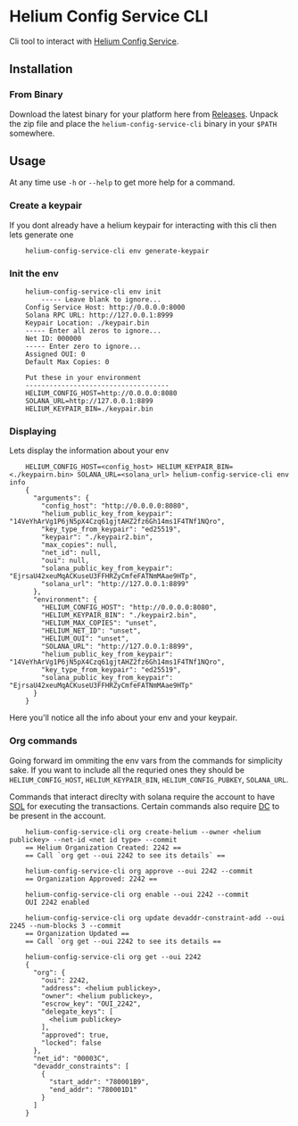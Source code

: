 # Helium Config Service CLI

Cli tool to interact with [Helium Config Service](https://github.com/helium/oracles/tree/main/iot_config).

## Installation

### From Binary

Download the latest binary for your platform here from
[Releases](https://github.com/helium/helium-config-service-cli/releases/latest). Unpack
the zip file and place the `helium-config-service-cli` binary in your `$PATH`
somewhere.

## Usage

At any time use `-h` or `--help` to get more help for a command.

### Create a keypair

If you dont already have a helium keypair for interacting with this cli then lets generate one

```
    helium-config-service-cli env generate-keypair
```

### Init the env

```
    helium-config-service-cli env init
        ----- Leave blank to ignore...
    Config Service Host: http://0.0.0.0:8000
    Solana RPC URL: http://127.0.0.1:8999
    Keypair Location: ./keypair.bin
    ----- Enter all zeros to ignore...
    Net ID: 000000
    ----- Enter zero to ignore...
    Assigned OUI: 0
    Default Max Copies: 0

    Put these in your environment
    ------------------------------------
    HELIUM_CONFIG_HOST=http://0.0.0.0:8080
    SOLANA_URL=http://127.0.0.1:8899
    HELIUM_KEYPAIR_BIN=./keypair.bin
```

### Displaying

Lets display the information about your env

```
    HELIUM_CONFIG_HOST=<config_host> HELIUM_KEYPAIR_BIN=<./keypairn.bin> SOLANA_URL=<solana_url> helium-config-service-cli env info
    {
      "arguments": {
        "config_host": "http://0.0.0.0:8080",
        "helium_public_key_from_keypair": "14VeYhArVg1P6jN5pX4Czq61gjtAHZ2fz6Gh14ms1F4TNf1NQro",
        "key_type_from_keypair": "ed25519",
        "keypair": "./keypair2.bin",
        "max_copies": null,
        "net_id": null,
        "oui": null,
        "solana_public_key_from_keypair": "EjrsaU42xeuMqACKuseU3FFHRZyCmfeFATNmMAae9HTp",
        "solana_url": "http://127.0.0.1:8899"
      },
      "environment": {
        "HELIUM_CONFIG_HOST": "http://0.0.0.0:8080",
        "HELIUM_KEYPAIR_BIN": "./keypair2.bin",
        "HELIUM_MAX_COPIES": "unset",
        "HELIUM_NET_ID": "unset",
        "HELIUM_OUI": "unset",
        "SOLANA_URL": "http://127.0.0.1:8899",
        "helium_public_key_from_keypair": "14VeYhArVg1P6jN5pX4Czq61gjtAHZ2fz6Gh14ms1F4TNf1NQro",
        "key_type_from_keypair": "ed25519",
        "solana_public_key_from_keypair": "EjrsaU42xeuMqACKuseU3FFHRZyCmfeFATNmMAae9HTp"
      }
    }
```

Here you'll notice all the info about your env and your keypair.

### Org commands

Going forward im ommiting the env vars from the commands for simplicity sake. If you want to include all the requried ones they should be `HELIUM_CONFIG_HOST`, `HELIUM_KEYPAIR_BIN`, `HELIUM_CONFIG_PUBKEY`, `SOLANA_URL`.

Commands that interact direclty with solana require the account to have [SOL](https://docs.helium.com/tokens/sol-token) for executing the transactions. Certain commands also require [DC](https://docs.helium.com/tokens/data-credit) to be present in the account.

```
    helium-config-service-cli org create-helium --owner <helium publickey> --net-id <net id type> --commit
    == Helium Organization Created: 2242 ==
    == Call `org get --oui 2242 to see its details` ==
```

```
    helium-config-service-cli org approve --oui 2242 --commit
    == Organization Approved: 2242 ==
```

```
    helium-config-service-cli org enable --oui 2242 --commit
    OUI 2242 enabled
```

```
    helium-config-service-cli org update devaddr-constraint-add --oui 2245 --num-blocks 3 --commit
    == Organization Updated ==
    == Call `org get --oui 2242 to see its details ==

    helium-config-service-cli org get --oui 2242
    {
      "org": {
        "oui": 2242,
        "address": <helium publickey>,
        "owner": <helium publickey>,
        "escrow_key": "OUI_2242",
        "delegate_keys": [
          <helium publickey>
        ],
        "approved": true,
        "locked": false
      },
      "net_id": "00003C",
      "devaddr_constraints": [
        {
          "start_addr": "780001B9",
          "end_addr": "780001D1"
        }
      ]
    }
```
